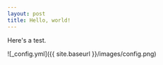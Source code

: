 ```yaml
---
layout: post
title: Hello, world!
---
```


Here's a test.

![_config.yml]({{ site.baseurl }}/images/config.png)
